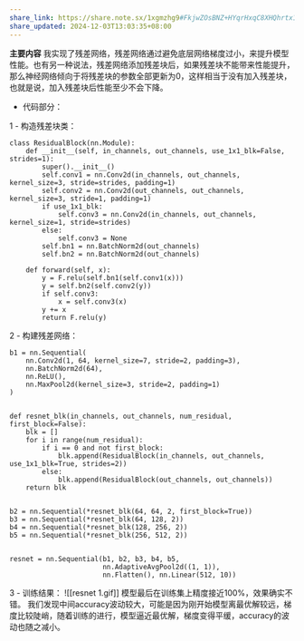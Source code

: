 ```yaml
---
share_link: https://share.note.sx/1xgmzhg9#FkjwZOsBNZ+HYqrHxqC8XHQhrtx1jz5g0iiE5bwJsi0
share_updated: 2024-12-03T13:03:35+08:00
---
```

**主要内容** 我实现了残差网络，残差网络通过避免底层网络梯度过小，来提升模型性能。也有另一种说法，残差网络添加残差块后，如果残差块不能带来性能提升，那么神经网络倾向于将残差块的参数全部更新为0，这样相当于没有加入残差块，也就是说，加入残差块后性能至少不会下降。

- 代码部分：

1 - 构造残差块类：
```
class ResidualBlock(nn.Module):  
    def __init__(self, in_channels, out_channels, use_1x1_blk=False, strides=1):  
        super().__init__()  
        self.conv1 = nn.Conv2d(in_channels, out_channels, kernel_size=3, stride=strides, padding=1)  
        self.conv2 = nn.Conv2d(out_channels, out_channels, kernel_size=3, stride=1, padding=1)  
        if use_1x1_blk:  
            self.conv3 = nn.Conv2d(in_channels, out_channels, kernel_size=1, stride=strides)  
        else:  
            self.conv3 = None  
        self.bn1 = nn.BatchNorm2d(out_channels)  
        self.bn2 = nn.BatchNorm2d(out_channels)  
  
    def forward(self, x):  
        y = F.relu(self.bn1(self.conv1(x)))  
        y = self.bn2(self.conv2(y))  
        if self.conv3:  
            x = self.conv3(x)  
        y += x  
        return F.relu(y)
```
2 - 构建残差网络：
```
b1 = nn.Sequential(  
    nn.Conv2d(1, 64, kernel_size=7, stride=2, padding=3),  
    nn.BatchNorm2d(64),  
    nn.ReLU(),  
    nn.MaxPool2d(kernel_size=3, stride=2, padding=1)  
)  
  
  
def resnet_blk(in_channels, out_channels, num_residual, first_block=False):  
    blk = []  
    for i in range(num_residual):  
        if i == 0 and not first_block:  
            blk.append(ResidualBlock(in_channels, out_channels, use_1x1_blk=True, strides=2))  
        else:  
            blk.append(ResidualBlock(out_channels, out_channels))  
    return blk  
  
  
b2 = nn.Sequential(*resnet_blk(64, 64, 2, first_block=True))  
b3 = nn.Sequential(*resnet_blk(64, 128, 2))  
b4 = nn.Sequential(*resnet_blk(128, 256, 2))  
b5 = nn.Sequential(*resnet_blk(256, 512, 2))  
  
  
resnet = nn.Sequential(b1, b2, b3, b4, b5,  
                       nn.AdaptiveAvgPool2d((1, 1)),  
                       nn.Flatten(), nn.Linear(512, 10))
```
3 - 训练结果：
![[resnet 1.gif]]
模型最后在训练集上精度接近100%，效果确实不错。
我们发现中间accuracy波动较大，可能是因为刚开始模型离最优解较远，梯度比较陡峭，随着训练的进行，模型逼近最优解，梯度变得平缓，accuracy的波动也随之减小。